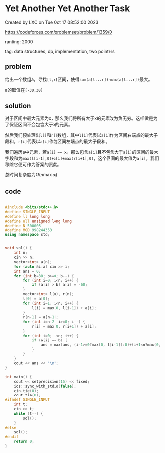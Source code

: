 # Yet Another Yet Another Task

Created by LXC on Tue Oct 17 08:52:00 2023

https://codeforces.com/problemset/problem/1359/D

ranting: 2000

tag: data structures, dp, implementation, two pointers

## problem

给出一个数组a，寻找`[l,r]`区间，使得`sum(a[l...r])-max(a[l...r])`最大。

a的取值在`[-30,30]`

## solution

对于区间中最大元素为x，那么我们将所有大于x的元素改为负无穷。这样做是为了保证区间不会包含大于x的元素。

然后我们预处理出`l[]`和`r[]`数组，其中`l[i]`代表以`a[i]`作为区间右端点的最大子段和，`r[i]`代表以`a[i]`作为区间左端点的最大子段和。

我们遍历a中元素，若`a[i] == x`。那么包含`a[i]`且不包含大于`a[i]`的区间的最大字段和为`max(l[i-1],0)+a[i]+max(r[i+1],0)`，这个区间的最大值为`a[i]`，我们移除它便可作为答案的贡献。

总时间复杂度为$O(n \max a_i)$

## code

``` cpp

#include <bits/stdc++.h>
#define SINGLE_INPUT
#define ll long long
#define ull unsigned long long
#define N 500005
#define MOD 998244353
using namespace std;


void sol() {
    int n;
    cin >> n;
    vector<int> a(n);
    for (auto &i:a) cin >> i;
    int ans = 0;
    for (int b=30; b>=0; b--) {
        for (int i=0; i<n; i++) {
            if (a[i] > b) a[i] = -60;
        }
        vector<int> l(n), r(n);
        l[0] = a[0];
        for (int i=1; i<n; i++) {
            l[i] = max(0, l[i-1]) + a[i];
        }
        r[n-1] = a[n-1];
        for (int i=n-2; i>=0; i--) {
            r[i] = max(0, r[i+1]) + a[i];
        }
        for (int i=0; i<n; i++) {
            if (a[i] == b) {
                ans = max(ans, (i-1>=0?max(0, l[i-1]):0)+(i+1<n?max(0, r[i+1]):0));
            }
        }
    }
    cout << ans << "\n";
}

int main() {
    cout << setprecision(15) << fixed;
    ios::sync_with_stdio(false);
    cin.tie(0);
    cout.tie(0);
#ifndef SINGLE_INPUT
    int t;
    cin >> t;
    while (t--) {
        sol();
    }
#else
    sol();
#endif
    return 0;
}

```
